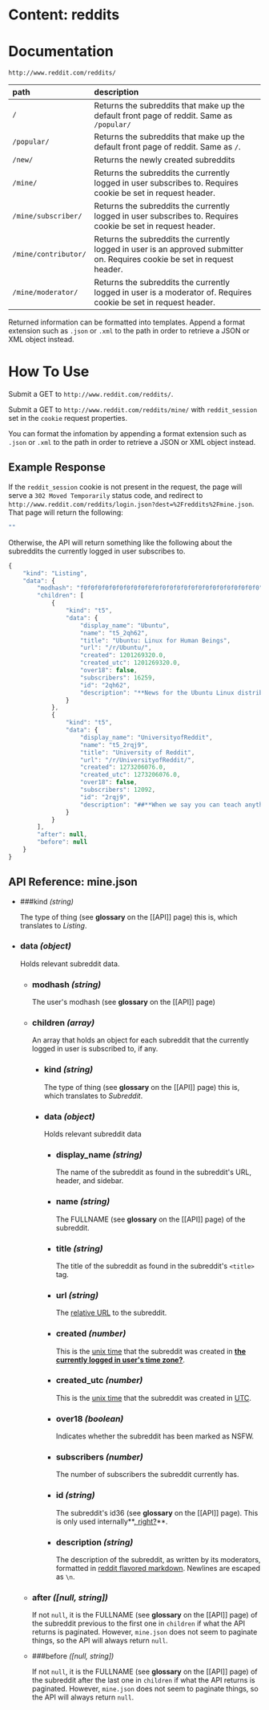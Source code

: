# Content: reddits

# Documentation
`http://www.reddit.com/reddits/`

| **path**				| **description** |
|:-------------------------|:----------------|
| `/`					| Returns the subreddits that make up the default front page of reddit. Same as `/popular/` |
| `/popular/`			| Returns the subreddits that make up the default front page of reddit. Same as `/`. |
| `/new/`				| Returns the newly created subreddits |
| `/mine/`				| Returns the subreddits the currently logged in user subscribes to.  Requires cookie be set in request header. |
| `/mine/subscriber/`		| Returns the subreddits the currently logged in user subscribes to.  Requires cookie be set in request header. |
| `/mine/contributor/`	| Returns the subreddits the currently logged in user is an approved submitter on.  Requires cookie be set in request header. |
| `/mine/moderator/`		| Returns the subreddits the currently logged in user is a moderator of.  Requires cookie be set in request header. |

Returned information can be formatted into templates.  Append a format extension such as `.json` or `.xml` to the path in order to retrieve a JSON or XML object instead.


# How To Use

Submit a GET to `http://www.reddit.com/reddits/`.

Submit a GET to `http://www.reddit.com/reddits/mine/` with `reddit_session` set in the `cookie` request properties.

You can format the infomation by appending a format extension such as `.json` or `.xml` to the path in order to retrieve a JSON or XML object instead.


## Example Response

If the `reddit_session` cookie is not present in the request, the page will serve a `302 Moved Temporarily` status code, and redirect to `http://www.reddit.com/reddits/login.json?dest=%2Freddits%2Fmine.json`. That page will return the following:

```javascript
""
```

Otherwise, the API will return something like the following about the subreddits the currently logged in user subscribes to.

```javascript
{
    "kind": "Listing",
    "data": {
        "modhash": "f0f0f0f0f0f0f0f0f0f0f0f0f0f0f0f0f0f0f0f0f0f0f0f0f0",
        "children": [
            {
                "kind": "t5",
                "data": {
                    "display_name": "Ubuntu",
                    "name": "t5_2qh62",
                    "title": "Ubuntu: Linux for Human Beings",
                    "url": "/r/Ubuntu/",
                    "created": 1201269320.0,
                    "created_utc": 1201269320.0,
                    "over18": false,
                    "subscribers": 16259,
                    "id": "2qh62",
                    "description": "**News for the Ubuntu Linux distribution**\n\nNote that this subreddit is intended primarily for news and information, **not tech support**. If you are in need of support, try one of the following sites:\n\n* [Official Ubuntu Documentation](https://help.ubuntu.com/)\n\n* [Official Ubuntu Forums](http://ubuntuforums.org/)\n\n* [Ubuntu Manual](http://ubuntu-manual.org/)\n\n* [/r/LinuxQuestions](http://www.reddit.com/r/linuxquestions)\n\n* [Ask Ubuntu](http://askubuntu.com/)\n\n* [#ubuntu on irc.freenode.net](http://webchat.freenode.net/?channels=ubuntu)\n\n\nAdditionally, feel free to message us if your (non-spam!) link/post is accidentally trapped in our **spam filter**, and we'll sort it out."
                }
            },
            {
                "kind": "t5",
                "data": {
                    "display_name": "UniversityofReddit",
                    "name": "t5_2rqj9",
                    "title": "University of Reddit",
                    "url": "/r/UniversityofReddit/",
                    "created": 1273206076.0,
                    "created_utc": 1273206076.0,
                    "over18": false,
                    "subscribers": 12092,
                    "id": "2rqj9",
                    "description": "##**When we say you can teach anything, we mean anything!**\n\n* [Read our FAQ](http://universityofreddit.com/help)\n\n* [View course offerings](http://universityofreddit.com/)\n\n* [Create a class](http://universityofreddit.com/register)\n\n* [Follow us on Twitter](http://twitter.com/uofreddit)\n\n* [Like us on Facebook](http://www.facebook.com/pages/University-of-Reddit/141410715882099)\n\n* Join us on IRC - irc.freenode.org #universityofreddit\n\nCheck out some of our friends at [/r/DepthHub](http://reddit.com/r/DepthHub), [/r/MethodHub](http://reddit.com/r/MethodHub), [/r/LanguageLearning](http://reddit.com/r/LanguageLearning), and [/r/food2](http://reddit.com/r/food2)."
                }
            }
        ],
        "after": null,
        "before": null
    }
}
```

## API Reference: mine.json

- ###kind  *(string)*

    The type of thing (see **glossary** on the [[API]] page) this is, which translates to *Listing*.

- ### data *(object)*

    Holds relevant subreddit data.

    - ### modhash *(string)*

        The user's modhash (see **glossary** on the [[API]] page)

    - ### children *(array)*

        An array that holds an object for each subreddit that the currently logged in user is subscribed to, if any.

        - ### kind *(string)*

            The type of thing (see **glossary** on the [[API]] page) this is, which translates to *Subreddit*.

        - ### data *(object)*

            Holds relevant subreddit data

            - ### display_name *(string)*

                The name of the subreddit as found in the subreddit's URL, header, and sidebar.

            - ### name *(string)*

                The FULLNAME (see **glossary** on the [[API]] page) of the subreddit.

            - ### title *(string)*

                The title of the subreddit as found in the subreddit's `<title>` tag.

            - ### url *(string)*

                The [relative URL](http://en.wikipedia.org/wiki/Uniform_Resource_Locator#Absolute_vs_relative_URLs) to the subreddit.

            - ### created *(number)*

                This is the [unix time](http://en.wikipedia.org/wiki/Unix_time) that the subreddit was created in **[the currently logged in user's time zone?](https://github.com/reddit/reddit/wiki/API%3A-mine.json/_edit)**.

            - ### created_utc *(number)*

                This is the [unix time](http://en.wikipedia.org/wiki/Unix_time) that the subreddit was created in [UTC](http://en.wikipedia.org/wiki/Coordinated_Universal_Time).

            - ### over18 *(boolean)*

                Indicates whether the subreddit has been marked as NSFW.

            - ### subscribers *(number)*

                The number of subscribers the subreddit currently has.

            - ### id *(string)*

                The subreddit's id36 (see **glossary** on the [[API]] page). This is only used internally**[, right?](https://github.com/reddit/reddit/wiki/API%3A-mine.json/_edit)**.

            - ### description *(string)*

                The description of the subreddit, as written by its moderators, formatted in [reddit flavored markdown](http://www.reddit.com/help/commenting). Newlines are escaped as `\n`.

    - ### after *([null, string])*

        If not `null`, it is the FULLNAME (see **glossary** on the [[API]] page) of the subreddit previous to the first one in `children` if what the API returns is paginated. However, `mine.json` does not seem to paginate things, so the API will always return `null`.

    - ###before *([null, string])*

        If not `null`, it is the FULLNAME (see **glossary** on the [[API]] page) of the subreddit after the last one in `children` if what the API returns is paginated. However, `mine.json` does not seem to paginate things, so the API will always return `null`.